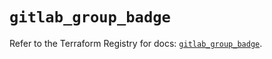 # `gitlab_group_badge`

Refer to the Terraform Registry for docs: [`gitlab_group_badge`](https://registry.terraform.io/providers/gitlabhq/gitlab/18.1.0/docs/resources/group_badge).

